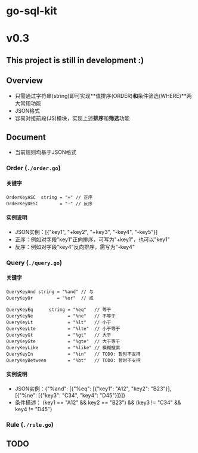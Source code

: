 # go-sql-kit

# v0.3

## This project is still in development :)

## Overview

* 只需通过字符串(string)即可实现**值排序(ORDER)**和**条件筛选(WHERE)**两大常用功能
* JSON格式
* 容易对接前段(JS)模块，实现上述**排序**和**筛选**功能

## Document

* 当前规则均基于JSON格式

### Order (`./order.go`)

#### 关键字

```golang
OrderKeyASC  string = "+" // 正序
OrderKeyDESC        = "-" // 反序
```

#### 实例说明

* JSON实例：[{"key1", "+key2", "+key3", "-key4", "-key5"}]
* 正序：例如对字段"key1"正向排序，可写为"+key1"，也可以"key1"
* 反序：例如对字段"key4"反向排序，需写为"-key4"

### Query (`./query.go`)

#### 关键字

```golang
QueryKeyAnd string = "%and" // 与
QueryKeyOr         = "%or"  // 或
```

```golang
QueryKeyEq      string = "%eq"   // 等于
QueryKeyNe             = "%ne"   // 不等于
QueryKeyLt             = "%lt"   // 小于
QueryKeyLte            = "%lte"  // 小于等于
QueryKeyGt             = "%gt"   // 大于
QueryKeyGte            = "%gte"  // 大于等于
QueryKeyLike           = "%like" // 模糊搜索
QueryKeyIn             = "%in"   // TODO: 暂时不支持
QueryKeyBetween        = "%bt"   // TODO: 暂时不支持
```

#### 实例说明

* JSON实例：{"%and": [{"%eq": [{"key1": "A12", "key2": "B23"}], [{"%ne": [{"key3": "C34", "key4": "D45"}]}]}
* 条件描述： (key1 == "A12" && key2 == "B23") && (key3 != "C34" && key4 != "D45")

### Rule (`./rule.go`)

## TODO
